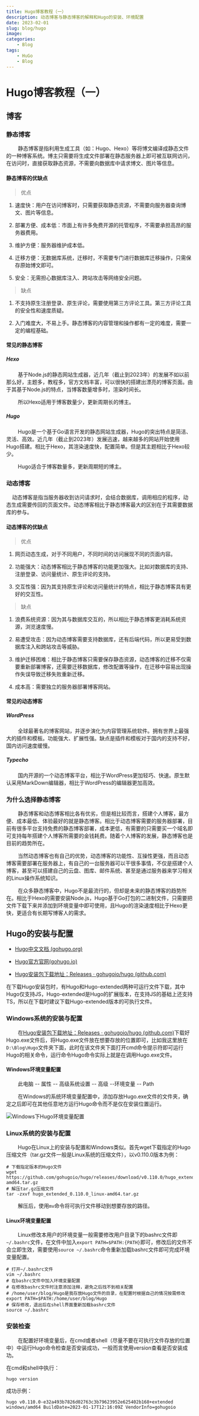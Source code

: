 ```yaml
---
title: Hugo博客教程（一）
description: 动态博客与静态博客的解释和Hugo的安装、环境配置
date: 2023-02-01
slug: blog/hugo
image: 
categories:
    - Blog
tags:
    - HuGo
    - Blog
---
```


# Hugo博客教程（一）

## 博客

### 静态博客

        静态博客是指利用生成工具（如：Hugo、Hexo）等将博文编译成静态文件的一种博客系统。博主只需要将生成文件部署在静态服务器上即可被互联网访问，在访问时，直接获取静态资源，不需要向数据库中请求博文、图片等信息。

#### 静态博客的优缺点

> 优点

1. 速度快：用户在访问博客时，只需要获取静态资源，不需要向服务器查询博文、图片等信息。

2. 部署方便、成本低：市面上有许多免费开源的托管程序，不需要承担高昂的服务器费用。

3. 维护方便：服务器维护成本低。

4. 迁移方便：无数据库系统，迁移时，不需要专门进行数据库迁移操作，只需保存原始博文即可。

5. 安全：无需担心数据库注入、跨站攻击等网络安全问题。

> 缺点

1. 不支持原生注册登录、原生评论，需要使用第三方评论工具。第三方评论工具的安全性和速度质疑。

2. 入门难度大，不易上手。静态博客的内容管理和操作都有一定的难度，需要一定的编程基础。

#### 常见的静态博客

##### Hexo

        基于Node.js的静态网站生成器，近几年（截止到2023年）的发展不如以前那么好，主题多，教程多，官方文档丰富，可以很快的搭建出漂亮的博客页面。由于其基于Node.js的特点，当博客数量增多时，渲染时间长。

        所以Hexo适用于博客数量少，更新周期长的博主。

##### Hugo

        Hugo是一个基于Go语言开发的静态网站生成器，Hugo的突出特点是简洁、灵活、高效。近几年（截止到2023年）发展迅速，越来越多的网站开始使用Hugo搭建。相比于Hexo，其渲染速度快，配置简单。但是其主题相比于Hexo较少。

        Hugo适合于博客数量多，更新周期短的博主。

### 动态博客

    动态博客是指当服务器收到访问请求时，会结合数据库，调用相应的程序，动态生成需要传回的页面文件。动态博客相比于静态博客最大的区别在于其需要数据库的参与。

#### 动态博客的优缺点

> 优点

1. 网页动态生成，对于不同用户，不同时间的访问展现不同的页面内容。

2. 功能强大：动态博客相比于静态博客的功能更加强大。比如对数据库的支持、注册登录、访问量统计、原生评论的支持。

3. 交互性强：因为其支持原生评论和访问量统计的特点，相比于静态博客具有更好的交互性。

> 缺点

1. 浪费系统资源：因为其与数据库交互的，所以相比于静态博客更消耗系统资源，浏览速度慢。

2. 易遭受攻击：因为动态博客需要支持数据库，还有后端代码，所以更易受到数据库注入和跨站攻击等威胁。

3. 维护迁移困难：相比于静态博客只需要保存静态资源，动态博客的迁移不仅需要重新部署博客，还需要迁移数据库，修改配置等操作，在迁移中容易出现操作失误导致迁移失败重新迁移。

4. 成本高：需要独立的服务器部署博客网站。

#### 常见的动态博客

##### WordPress

        全球最著名的博客网站，并逐步演化为内容管理系统软件。拥有世界上最强大的插件和模板。功能强大、扩展性强。缺点是插件和模板对于国内的支持不好，国内访问速度缓慢。

##### Typecho

        国内开源的一个动态博客平台，相比于WordPress更加轻巧、快速。原生默认采用MarkDown编辑器，相比于WordPress的编辑器更加高效。

### 为什么选择静态博客

        静态博客和动态博客相比各有优劣，但是相比较而言，搭建个人博客，最方便、成本最低、体验最好的就是静态博客。相比于动态博客需要的服务器部署，目前有很多平台支持免费的静态博客部署，成本更低，有需要的只需要买一个域名即可支持每年搭建个人博客所需要的金钱耗费。随着个人博客的发展，静态博客也是目前的趋势所在。

        当然动态博客也有自己的优势，动态博客的功能性、互操性更强，而且动态博客需要部署在服务器上，有自己的一台服务器可以干很多事情，不仅是搭建个人博客，甚至可以搭建自己的云盘、图库、邮件系统、甚至是通过服务器来学习相关的Linux操作系统知识。

        在众多静态博客中，Hugo不是最流行的，但却是未来的静态博客的趋势所在。相比于Hexo的需要安装Node.js，Hugo基于Go打包的二进制文件，只需要把文件下载下来并添加到环境变量中即可使用，且Hugo的渲染速度相比于Hexo更快，更适合有长期写博客人的需求。

## Hugo的安装与配置

- [Hugo中文文档 (gohugo.org)](https://www.gohugo.org/)

- [Hugo官方官网(gohugo.io)](https://gohugo.io/)

- [Hugo安装包下载地址：Releases · gohugoio/hugo (github.com)](https://github.com/gohugoio/hugo/releases)


在下载Hugo安装包时，有Hugo和Hugo-extended两种可运行文件下载，其中Hugo仅支持JS，Hugo-extended是Hugo的扩展版本，在支持JS的基础上还支持TS，所以在下载时建议下载Hugo-extended版本的可执行文件。

### Windows系统的安装与配置

        在[Hugo安装包下载地址：Releases · gohugoio/hugo (github.com)](https://github.com/gohugoio/hugo/releases)下载好Hugo.exe文件后，将Hugo.exe文件放在想要存放的位置即可，比如我这里放在`D:\Blog\Hugo`文件夹下面，此时在该文件夹下面打开cmd命令提示符即可运行Hugo的相关命令，运行命令Hugo命令实际上就是在调用Hugo.exe文件。

#### Windows环境变量配置

        此电脑 -- 属性 -- 高级系统设置 -- 高级 --环境变量 -- Path

        在Windows的系统环境变量配置中，添加存放Hugo.exe文件的文件夹，确定之后即可在其他任意地方运行Hugo命令而不是仅在安装位置运行。

<img src="./asset/images/Windows下Hugo环境变量配置.png" title="" alt="Windows下Hugo环境变量配置" data-align="center">

### Linux系统的安装与配置

        Hugo在Linux上的安装与配置和Windows类似。首先wget下载指定的Hugo压缩文件（tar.gz文件一般是Linux系统的压缩文件），以v0.110.0版本为例：

```shell
# 下载指定版本的Hugo文件
wget https://github.com/gohugoio/hugo/releases/download/v0.110.0/hugo_extended_0.110.0_linux-amd64.tar.gz
# 解压tar.gz压缩文件
tar -zxvf hugo_extended_0.110.0_linux-amd64.tar.gz
```

        解压后，使用`mv`命令将可执行文件移动到想要存放的路径。

#### Linux环境变量配置

        Linux修改本用户的环境变量一般需要修改用户目录下的bashrc文件即`~/.bashrc`文件，在文件中加入`export PATH=$PATH:{PATH}`即可，修改后的文件不会立即生效，需要使用`source ~/.bashrc`命令重新加载bashrc文件即可完成环境变量配置。

```shell
# 打开~/.bashrc文件
vim ~/.bashrc
# 在bashrc文件中加入环境变量配置
# 在修改bashrc文件时注意添加注释，避免之后找不到相关配置
# /home/user/blog/Hugo是我存放Hugo文件的目录，在配置时根据自己的情况按需修改
export PATH=$PATH:/home/user/blog/Hugo
# 保存修改，退出后在shell界面重新加载bashrc文件
source ~/.bashrc
```

### 安装检查

        在配置好环境变量后，在cmd或者shell（尽量不要在可执行文件存放的位置中）中运行Hugo命令检查是否安装成功，一般而言使用version查看是否安装成功。

在cmd和shell中执行：

```shell
hugo version
```

成功示例：

```shell
hugo v0.110.0-e32a493b7826d02763c3b79623952e625402b168+extended windows/amd64 BuildDate=2023-01-17T12:16:09Z VendorInfo=gohugoio
```
